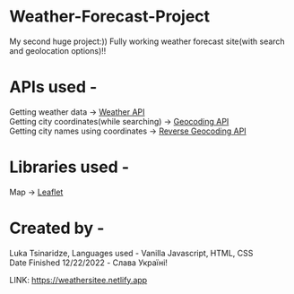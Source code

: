 # Weather-Forecast-Project

My second huge project:)) Fully working weather forecast site(with search and geolocation options)!!

# APIs used -
Getting weather data -> [Weather API](https://open-meteo.com)<br>
Getting city coordinates(while searching) -> [Geocoding API](https://apidocs.geoapify.com/docs/geocoding/forward-geocoding/#about)<br>
Getting city names using coordinates -> [Reverse Geocoding API](https://apidocs.geoapify.com/docs/geocoding/reverse-geocoding/#about)<br>

# Libraries used -
Map -> [Leaflet](https://leafletjs.com)<br> 

# Created by -
Luka Tsinaridze, Languages used - Vanilla Javascript, HTML, CSS<br>
Date Finished 12/22/2022 - Слава Україні!<br>


LINK: https://weathersitee.netlify.app

